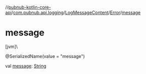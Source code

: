 //[pubnub-kotlin-core-api](../../../../index.md)/[com.pubnub.api.logging](../../index.md)/[LogMessageContent](../index.md)/[Error](index.md)/[message](message.md)

# message

[jvm]\

@SerializedName(value = &quot;message&quot;)

val [message](message.md): [String](https://kotlinlang.org/api/core/kotlin-stdlib/kotlin/-string/index.html)
